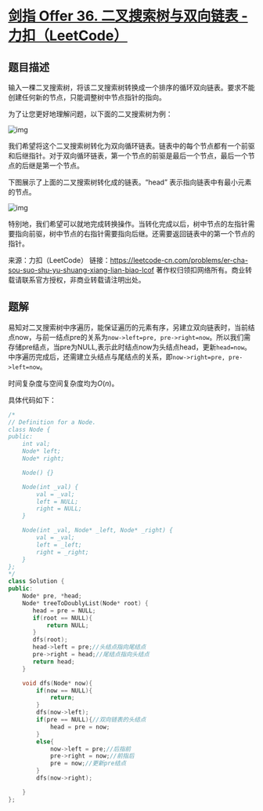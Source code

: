 # [剑指 Offer 36. 二叉搜索树与双向链表 - 力扣（LeetCode）](https://leetcode-cn.com/problems/er-cha-sou-suo-shu-yu-shuang-xiang-lian-biao-lcof/)

## 题目描述

输入一棵二叉搜索树，将该二叉搜索树转换成一个排序的循环双向链表。要求不能创建任何新的节点，只能调整树中节点指针的指向。

为了让您更好地理解问题，以下面的二叉搜索树为例：

 ![img](https://assets.leetcode.com/uploads/2018/10/12/bstdlloriginalbst.png)



 

我们希望将这个二叉搜索树转化为双向循环链表。链表中的每个节点都有一个前驱和后继指针。对于双向循环链表，第一个节点的前驱是最后一个节点，最后一个节点的后继是第一个节点。

下图展示了上面的二叉搜索树转化成的链表。“head” 表示指向链表中有最小元素的节点。

 ![img](https://assets.leetcode.com/uploads/2018/10/12/bstdllreturndll.png)

特别地，我们希望可以就地完成转换操作。当转化完成以后，树中节点的左指针需要指向前驱，树中节点的右指针需要指向后继。还需要返回链表中的第一个节点的指针。

来源：力扣（LeetCode）
链接：https://leetcode-cn.com/problems/er-cha-sou-suo-shu-yu-shuang-xiang-lian-biao-lcof
著作权归领扣网络所有。商业转载请联系官方授权，非商业转载请注明出处。



## 题解

易知对二叉搜索树中序遍历，能保证遍历的元素有序，另建立双向链表时，当前结点now，与前一结点pre的关系为`now->left=pre, pre->right=now`。所以我们需存储pre结点，当pre为NULL,表示此时结点now为头结点head，更新`head=now`。中序遍历完成后，还需建立头结点与尾结点的关系，即`now->right=pre, pre->left=now`。

时间复杂度与空间复杂度均为$O(n)$。

具体代码如下：

```cpp
/*
// Definition for a Node.
class Node {
public:
    int val;
    Node* left;
    Node* right;

    Node() {}

    Node(int _val) {
        val = _val;
        left = NULL;
        right = NULL;
    }

    Node(int _val, Node* _left, Node* _right) {
        val = _val;
        left = _left;
        right = _right;
    }
};
*/
class Solution {
public:
    Node* pre, *head;
    Node* treeToDoublyList(Node* root) {
       head = pre = NULL;
       if(root == NULL){
           return NULL;
       }
       dfs(root);
       head->left = pre;//头结点指向尾结点
       pre->right = head;//尾结点指向头结点
       return head;
    }

    void dfs(Node* now){
        if(now == NULL){
            return;
        }
        dfs(now->left);
        if(pre == NULL){//双向链表的头结点
            head = pre = now;
        }
        else{
            now->left = pre;//后指前
            pre->right = now;//前指后
            pre = now;//更新pre结点
        }
        dfs(now->right);

    }
};
```


